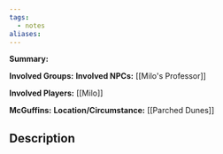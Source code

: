 ```yaml
---
tags:
  - notes
aliases:
---
```

**Summary:** 

**Involved Groups:** 
**Involved NPCs:** [[Milo's Professor]]

**Involved Players:** [[Milo]]

**McGuffins:** 
**Location/Circumstance:** [[Parched Dunes]]

## Description 

